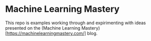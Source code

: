 # Machine Learning Mastery

This repo is examples working through and expirimenting with ideas presented on the (Machine Learning Mastery)[https://machinelearningmastery.com/] blog.

